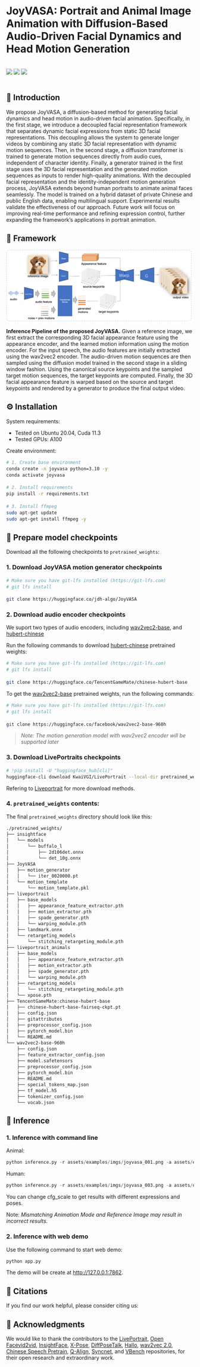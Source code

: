 # JoyVASA: Portrait and Animal Image Animation with Diffusion-Based Audio-Driven Facial Dynamics and Head Motion Generation

<br>
<div align='left'>
    <a href='https://jdh-algo.github.io/JoyVASA'><img src='https://img.shields.io/badge/Project-HomePage-Green'></a>
    <a href='https://arxiv.org/abs/2411.09209'><img src='https://img.shields.io/badge/Paper-Arxiv-red'></a>
    <a href='https://huggingface.co/jdh-algo/JoyVASA'><img src='https://img.shields.io/badge/%F0%9F%A4%97%20HuggingFace-Model-yellow'></a>
    <!-- <a href='https://huggingface.co/spaces/jdh-algo/JoyHallo'><img src='https://img.shields.io/badge/%F0%9F%A4%97%20HuggingFace-Demo-yellow'></a> -->
</div>
<br>

## 📖 Introduction

We propose JoyVASA, a diffusion-based method for generating facial dynamics and head motion in audio-driven facial animation. Specifically, in the first stage, we introduce a decoupled facial representation framework that separates dynamic facial expressions from static 3D facial representations. This decoupling allows the system to generate longer videos by combining any static 3D facial representation with dynamic motion sequences. Then, in the second stage, a diffusion transformer is trained to generate motion sequences directly from audio cues, independent of character identity. Finally, a generator trained in the first stage uses the 3D facial representation and the generated motion sequences as inputs to render high-quality animations. With the decoupled facial representation and the identity-independent motion generation process, JoyVASA extends beyond human portraits to animate animal faces seamlessly. The model is trained on a hybrid dataset of private Chinese and public English data, enabling multilingual support. Experimental results validate the effectiveness of our approach. Future work will focus on improving real-time performance and refining expression control, further expanding the framework’s applications in portrait animation.

## 🧳 Framework

![Inference Pipeline](assets/imgs/pipeline_inference.png)

**Inference Pipeline of the proposed JoyVASA.** Given a reference image, we first extract the corresponding 3D facial appearance feature using the appearance encoder, and the learned motion information using the motion encoder. For the input speech, the audio features are initially extracted using the wav2vec2 encoder. The audio-driven motion sequences are then sampled using the diffusion model trained in the second stage in a sliding window fashion. Using the canonical source keypoints and the sampled target motion sequences, the target keypoints are computed. Finally, the 3D facial appearance feature is warped based on the source and target keypoints and rendered by a generator to produce the final output video.

## ⚙️ Installation

System requirements:

- Tested on Ubuntu 20.04, Cuda 11.3
- Tested GPUs: A100

Create environment:

```bash
# 1. Create base environment
conda create -n joyvasa python=3.10 -y
conda activate joyvasa 

# 2. Install requirements
pip install -r requirements.txt

# 3. Install ffmpeg
sudo apt-get update  
sudo apt-get install ffmpeg -y
```

## 🎒 Prepare model checkpoints

Download all the following checkpoints to `pretrained_weights`:

### 1. Download JoyVASA motion generator checkpoints


```bash
# Make sure you have git-lfs installed (https://git-lfs.com)
# git lfs install

git clone https://huggingface.co/jdh-algo/JoyVASA
```

### 2. Download audio encoder checkpoints

We suport two types of audio encoders, including [wav2vec2-base](https://huggingface.co/facebook/wav2vec2-base-960h), and [hubert-chinese](https://huggingface.co/TencentGameMate/chinese-hubert-base)

Run the following commands to download [hubert-chinese](https://huggingface.co/TencentGameMate/chinese-hubert-base) pretrained weights:

```bash
# Make sure you have git-lfs installed (https://git-lfs.com)
# git lfs install

git clone https://huggingface.co/TencentGameMate/chinese-hubert-base
```

To get the [wav2vec2-base](https://huggingface.co/facebook/wav2vec2-base-960h) pretrained weights, run the following commands:

```bash
# Make sure you have git-lfs installed (https://git-lfs.com)
# git lfs install

git clone https://huggingface.co/facebook/wav2vec2-base-960h
```

> *Note: The motion generation model with wav2vec2 encoder will be supported later*


### 3. Download LivePortraits checkpoints

```bash
# !pip install -U "huggingface_hub[cli]"
huggingface-cli download KwaiVGI/LivePortrait --local-dir pretrained_weights --exclude "*.git*" "README.md" "docs"
```

Refering to [Liveportrait](https://github.com/KwaiVGI/LivePortrait/tree/main) for more download methods.

### 4. `pretrained_weights` contents: 

The final `pretrained_weights` directory should look like this:

```text
./pretrained_weights/
├── insightface                                                                                                                                                 
│   └── models                                                                                                                                                  
│       └── buffalo_l                                                                                                                                           
│           ├── 2d106det.onnx                                                                                                                                   
│           └── det_10g.onnx   
├── JoyVASA
│   ├── motion_generator
│   │   └── iter_0020000.pt
│   └── motion_template
│       └── motion_template.pkl
├── liveportrait
│   ├── base_models
│   │   ├── appearance_feature_extractor.pth
│   │   ├── motion_extractor.pth
│   │   ├── spade_generator.pth
│   │   └── warping_module.pth
│   ├── landmark.onnx
│   └── retargeting_models
│       └── stitching_retargeting_module.pth
├── liveportrait_animals
│   ├── base_models
│   │   ├── appearance_feature_extractor.pth
│   │   ├── motion_extractor.pth
│   │   ├── spade_generator.pth
│   │   └── warping_module.pth
│   ├── retargeting_models
│   │   └── stitching_retargeting_module.pth
│   └── xpose.pth
├── TencentGameMate:chinese-hubert-base
│   ├── chinese-hubert-base-fairseq-ckpt.pt
│   ├── config.json
│   ├── gitattributes
│   ├── preprocessor_config.json
│   ├── pytorch_model.bin
│   └── README.md
└── wav2vec2-base-960h               
    ├── config.json                  
    ├── feature_extractor_config.json
    ├── model.safetensors
    ├── preprocessor_config.json
    ├── pytorch_model.bin
    ├── README.md
    ├── special_tokens_map.json
    ├── tf_model.h5
    ├── tokenizer_config.json
    └── vocab.json
```

## 🚀 Inference

### 1. Inference with command line

Animal:

```python
python inference.py -r assets/examples/imgs/joyvasa_001.png -a assets/examples/audios/joyvasa_001.wav --animation_mode animal --cfg_scale 2.0
```

Human:

```python
python inference.py -r assets/examples/imgs/joyvasa_003.png -a assets/examples/audios/joyvasa_003.wav --animation_mode human --cfg_scale 2.0
```

You can change cfg_scale to get results with different expressions and poses.

Note: *Mismatching Animation Mode and Reference Image may result in incorrect results.*


### 2. Inference with web demo
Use the following command to start web demo:

```python
python app.py
```
The demo will be create at http://127.0.0.1:7862.


## 📝 Citations
If you find our work helpful, please consider citing us:


## 🤝 Acknowledgments
We would like to thank the contributors to the [LivePortrait](https://github.com/KwaiVGI/LivePortrait), [Open Facevid2vid](https://github.com/zhanglonghao1992/One-Shot_Free-View_Neural_Talking_Head_Synthesis), [InsightFace](https://github.com/deepinsight/insightface), [X-Pose](https://github.com/IDEA-Research/X-Pose), [DiffPoseTalk](https://github.com/DiffPoseTalk/DiffPoseTalk), [Hallo](https://github.com/fudan-generative-vision/hallo), [wav2vec 2.0](https://github.com/facebookresearch/fairseq/tree/main/examples/wav2vec), [Chinese Speech Pretrain](https://github.com/TencentGameMate/chinese_speech_pretrain), [Q-Align](https://github.com/Q-Future/Q-Align), [Syncnet](https://github.com/joonson/syncnet_python), and [VBench](https://github.com/Vchitect/VBench) repositories, for their open research and extraordinary work.